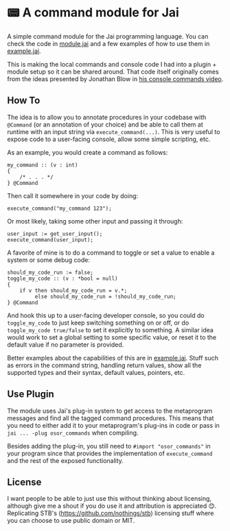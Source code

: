 # :pager: A command module for Jai 

A simple command module for the Jai programming language. You can check the code in [module.jai](module.jai) and a few examples of how to use them in [example.jai](example.jai).

This is making the local commands and console code I had into a plugin + module setup so it can be shared around. That code itself originally comes from the ideas presented by Jonathan Blow in [his console commands video](https://www.youtube.com/watch?v=N2UdveBwWY4).

## How To

The idea is to allow you to annotate procedures in your codebase with `@Command` (or an annotation of your choice) and be able to call them at runtime with an input string via `execute_command(...)`. This is very useful to expose code to a user-facing console, allow some simple scripting, etc. 

As an example, you would create a command as follows:
```
my_command :: (v : int)
{ 
    /* . . . */
} @Command
```
Then call it somewhere in your code by doing:
```
execute_command("my_command 123");
```
Or most likely, taking some other input and passing it through:
```
user_input := get_user_input();
execute_command(user_input);
```
A favorite of mine is to do a command to toggle or set a value to enable a system or some debug code:
```
should_my_code_run := false;
toggle_my_code :: (v : *bool = null)
{
    if v then should_my_code_run = v.*;
         else should_my_code_run = !should_my_code_run;
} @Command
```
And hook this up to a user-facing developer console, so you could do `toggle_my_code` to just keep switching something on or off, or do `toggle_my_code true/false` to set it explicitly to something. A similar idea would work to set a global setting to some specific value, or reset it to the default value if no parameter is provided. 

Better examples about the capabilities of this are in [example.jai](example.jai). Stuff such as errors in the command string, handling return values, show all the supported types and their syntax, default values, pointers, etc.

## Use Plugin

The module uses Jai's plug-in system to get access to the metaprogram messages and find all the tagged command procedures. This means that you need to either add it to your metaprogram's plug-ins in code or pass in `jai ... -plug osor_commands` when compiling.

Besides adding the plug-in, you still need to `#import "osor_commands"` in your program since that provides the implementation of `execute_command` and the rest of the exposed functionality. 

## License

I want people to be able to just use this without thinking about licensing, although give me a shout if you do use it and attribution is appreciated 😊. Replicating STB's (https://github.com/nothings/stb) licensing stuff where you can choose to use public domain or MIT.
